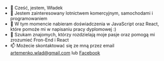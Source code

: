 - 👋 Cześć, jestem, Władek
- 👀 Jestem zainteresowany lotnictwem komercyjnym, samochodami i programowaniem
- 🌱 W tym momencie nabieram doświadczenia w JavaScript oraz React, które pomoże mi w napisaniu pracy dyplomowej :)
- 💞️ Szukam znajomych, którzy rozdzielają moje pasje oraz pomogą mi zrozumieć Fron-End i React
- 📫 Możecie skontaktować się ze mną przez email [artemenko.wlad@gmail.com](mailto:artemenko.wlad@gmail.com "Link do poczty") lub [Facebook](https://fb.com/kod3ch "Facebook")
